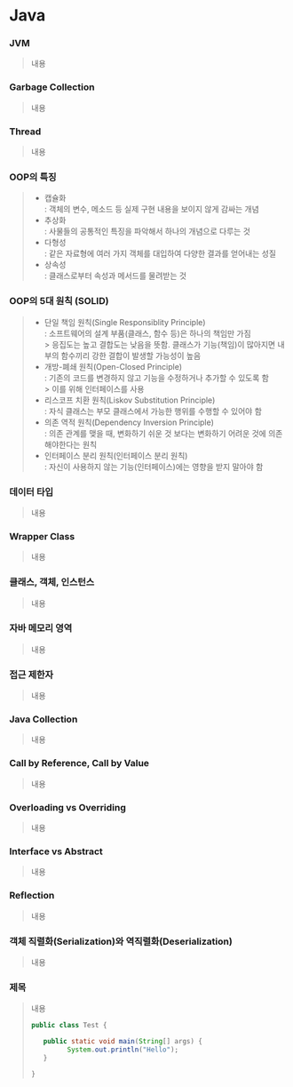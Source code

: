 # Java

### JVM
> 내용<br>

### Garbage Collection
> 내용<br>

### Thread
> 내용<br>

### OOP의 특징
> - 캡슐화<br>
>   : 객체의 변수, 메소드 등 실제 구현 내용을 보이지 않게 감싸는 개념<br>
> - 추상화<br>
>   : 사물들의 공통적인 특징을 파악해서 하나의 개념으로 다루는 것<br>
> - 다형성<br>
>   : 같은 자료형에 여러 가지 객체를 대입하여 다양한 결과를 얻어내는 성질<br>
> - 상속성<br>
>   : 클래스로부터 속성과 메서드를 물려받는 것<br>

### OOP의 5대 원칙 (SOLID)
> - 단일 책임 원칙(Single Responsiblity Principle)<br>
>   : 소프트웨어의 설계 부품(클래스, 함수 등)은 하나의 책임만 가짐<br>
>     &gt; 응집도는 높고 결합도는 낮음을 뜻함. 클래스가 기능(책임)이 많아지면 내부의 함수끼리 강한 결합이 발생할 가능성이 높음<br>
> - 개방-폐쇄 원칙(Open-Closed Principle)<br>
>   : 기존의 코드를 변경하지 않고 기능을 수정하거나 추가할 수 있도록 함<br>
>     &gt; 이를 위해 인터페이스를 사용<br>
> - 리스코프 치환 원칙(Liskov Substitution Principle)<br>
>   : 자식 클래스는 부모 클래스에서 가능한 행위를 수행할 수 있어야 함<br>
> - 의존 역적 원칙(Dependency Inversion Principle)<br>
>   : 의존 관계를 맺을 때, 변화하기 쉬운 것 보다는 변화하기 어려운 것에 의존해야한다는 원칙<br>
> - 인터페이스 분리 원칙(인터페이스 분리 원칙)<br>
>   : 자신이 사용하지 않는 기능(인터페이스)에는 영향을 받지 말아야 함<br>

### 데이터 타입
> 내용<br>

### Wrapper Class
> 내용<br>

### 클래스, 객체, 인스턴스
> 내용<br>

### 자바 메모리 영역
> 내용<br>

### 접근 제한자
> 내용<br>

### Java Collection
> 내용<br>

### Call by Reference, Call by Value
> 내용<br>

### Overloading vs Overriding
> 내용<br>

### Interface vs Abstract
> 내용<br>

### Reflection
> 내용<br>

### 객체 직렬화(Serialization)와 역직렬화(Deserialization)
> 내용<br>

### 제목
> 내용<br>
>  ```java
> public class Test {
> 
>	  public static void main(String[] args) {
>		    System.out.println("Hello");
>     }
>
> }
> ```

